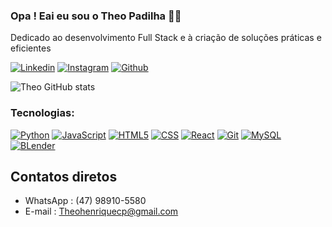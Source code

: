 ### Opa ! Eai eu sou o Theo Padilha ✌🏻
Dedicado ao desenvolvimento Full Stack e à criação de soluções práticas e eficientes

[![Linkedin](https://img.shields.io/badge/LinkedIn-0077B5?style=for-the-badge&logo=linkedin&logoColor=white)](https://www.linkedin.com/in/theopadilha/)
[![Instagram](https://img.shields.io/badge/Instagram-E4405F?style=for-the-badge&logo=instagram&logoColor=white)](https://www.instagram.com/theopadilha?igsh=MW9sNTJ6OW5lcnc5ZQ==)
[![Github](https://img.shields.io/badge/GitHub-100000?style=for-the-badge&logo=github&logoColor=white)](https://github.com/TheoPadilha)

![Theo GitHub stats](https://github-readme-stats.vercel.app/api?username=TheoPadilha&show_icons=true&theme=radical)

### Tecnologias:
[![Python](https://img.shields.io/badge/Python-14354C?style=for-the-badge&logo=python&logoColor=white)]()
[![JavaScript](https://img.shields.io/badge/JavaScript-F7DF1E?style=for-the-badge&logo=javascript&logoColor=black)]()
[![HTML5](https://img.shields.io/badge/HTML5-E34F26?style=for-the-badge&logo=html5&logoColor=white)]()
[![CSS](https://img.shields.io/badge/CSS3-1572B6?style=for-the-badge&logo=css3&logoColor=white)]()
[![React](https://img.shields.io/badge/React-20232A?style=for-the-badge&logo=react&logoColor=61DAFB)]()
[![Git](https://img.shields.io/badge/GIT-E44C30?style=for-the-badge&logo=git&logoColor=white)]()
[![MySQL](https://img.shields.io/badge/MySQL-005C84?style=for-the-badge&logo=mysql&logoColor=white)]()
[![BLender](https://img.shields.io/badge/Made%20with-Jupyter-orange?style=for-the-badge&logo=Jupyter)]()


## Contatos diretos
- WhatsApp : (47) 98910-5580
- E-mail : Theohenriquecp@gmail.com

